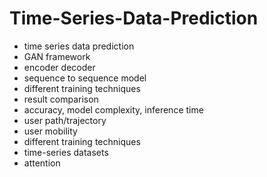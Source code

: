 # Time-Series-Data-Prediction                 
- time series data prediction              
- GAN framework           
- encoder decoder   
- sequence to sequence model  
- different training techniques  
- result comparison 
- accuracy, model complexity, inference time 
- user path/trajectory 
- user mobility 
- different training techniques 
- time-series datasets 
- attention 
  
